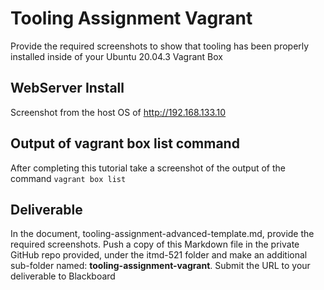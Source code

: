 # Tooling Assignment Vagrant

Provide the required screenshots to show that tooling has been properly installed inside of your Ubuntu 20.04.3 Vagrant Box

## WebServer Install

Screenshot from the host OS of http://192.168.133.10

## Output of vagrant box list command

After completing this tutorial take a screenshot of the output of the command ```vagrant box list```

## Deliverable

In the document, tooling-assignment-advanced-template.md, provide the required screenshots. Push a copy of this Markdown file in the private GitHub repo provided, under the itmd-521 folder and make an additional sub-folder named: **tooling-assignment-vagrant**.  Submit the URL to your deliverable to Blackboard
